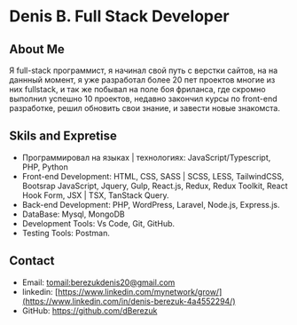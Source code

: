 # Denis B. Full Stack Developer

## About Me

Я full-stack программист, я начинал свой путь с верстки сайтов, на на даннный момент, я уже разработал более 20 пет проектов многие из них fullstack, и так же побывал на поле боя фриланса, где скромно выполнил успешно 10 проектов, недавно закончил курсы по front-end разработке, решил обновить свои знание, и завести новые знакомста. 

## Skils and Expretise

- Программировал на языках | технологиях: JavaScript/Typescript, PHP, Python
- Front-end Development: HTML, CSS, SASS | SCSS, LESS, TailwindCSS, Bootsrap JavaScript, Jquery, Gulp, React.js, Redux, Redux Toolkit, React Hook Form, JSX | TSX, TanStack Query.
- Back-end Development: PHP, WordPress, Laravel, Node.js, Express.js.
- DataBase: Mysql, MongoDB
- Development Tools: Vs Code, Git, GitHub.
- Testing Tools: Postman.

## Contact

- Email: [tomail:berezukdenis20@gmail.com](berezukdenis20@gmail.com)
- linkedin: [https://www.linkedin.com/mynetwork/grow/](https://www.linkedin.com/in/denis-berezuk-4a4552294/)
- GitHub: https://github.com/dBerezuk
